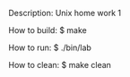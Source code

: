 Description:
Unix home work 1

How to build:
$ make

How to run:
$ ./bin/lab

How to clean:
$ make clean
